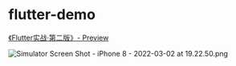 # flutter-demo

[《Flutter实战·第二版》- Preview](https://book.flutterchina.club)

![Simulator Screen Shot - iPhone 8 - 2022-03-02 at 19.22.50.png](https://p3-juejin.byteimg.com/tos-cn-i-k3u1fbpfcp/dfbe6886317e4d6faede552008cb07a9~tplv-k3u1fbpfcp-watermark.image?)
